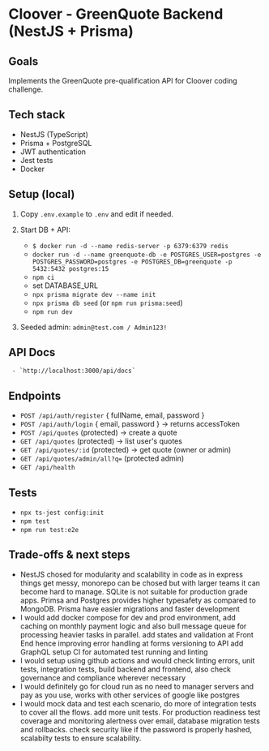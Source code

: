 # Cloover - GreenQuote Backend (NestJS + Prisma)

## Goals
Implements the GreenQuote pre-qualification API for Cloover coding challenge.

## Tech stack
- NestJS (TypeScript)
- Prisma + PostgreSQL
- JWT authentication
- Jest tests
- Docker 

## Setup (local)
1. Copy `.env.example` to `.env` and edit if needed.
2. Start DB + API:

     - `$ docker run -d --name redis-server -p 6379:6379 redis`
     - `docker run -d --name greenquote-db -e POSTGRES_USER=postgres -e POSTGRES_PASSWORD=postgres -e POSTGRES_DB=greenquote -p 5432:5432 postgres:15
        `
     - `npm ci`
     - set DATABASE_URL
     - `npx prisma migrate dev --name init`
     - `npx prisma db seed` (or `npm run prisma:seed`)
     - `npm run dev`

3. Seeded admin: `admin@test.com / Admin123!`

## API Docs

     - `http://localhost:3000/api/docs`

## Endpoints
- `POST /api/auth/register` { fullName, email, password }
- `POST /api/auth/login` { email, password } -> returns accessToken
- `POST /api/quotes` (protected) -> create a quote
- `GET /api/quotes` (protected) -> list user's quotes
- `GET /api/quotes/:id` (protected) -> get quote (owner or admin)
- `GET /api/quotes/admin/all?q=` (protected admin)
- `GET /api/health`

## Tests
- `npx ts-jest config:init`
- `npm test`
- `npm run test:e2e`

## Trade-offs & next steps
- NestJS chosed for modularity and scalability in code as in express things get messy, 
  monorepo can be chosed but with larger teams it can become hard to manage.
  SQLite is not suitable for production grade apps. Primsa and Postgres provides
  higher typesafety as compared to MongoDB. Prisma have easier migrations and faster development
- I would add docker compose for dev and prod environment,
  add caching on monthly payment logic and also bull message queue for processing heavier tasks in parallel.
  add states and validation at Front End hence improving error handling at forms
  versioning to API
  add GraphQL
  setup CI for automated test running and linting
- I would setup using github actions and would check linting errors, unit tests, integration tests, build 
  backend and frontend, also check governance and compliance wherever necessary
- I would definitely go for cloud run as no need to manager servers and pay as you use, works with 
  other services of google like postgres
- I would mock data and test each scenario, do more of integration tests to cover all the flows.
  add more unit tests.
  For production readiness test coverage and monitoring alertness over email, database migration tests and rollbacks.
  check security like if the password is properly hashed, scalabilty tests to ensure scalability.
